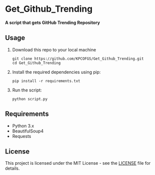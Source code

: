 # Get_Github_Trending
**A script that gets GitHub Trending Repository**

## Usage

1. Download this repo to your local machine
   ```
   git clone https://github.com/KPCOFGS/Get_Github_Trending.git
   cd Get_Github_Trending
   ```
   
2. Install the required dependencies using pip:
   ```
   pip install -r requirements.txt
   ```

3. Run the script:
   ```
   python script.py
   ```

## Requirements

- Python 3.x
- BeautifulSoup4
- Requests

## License

This project is licensed under the MIT License - see the [LICENSE](LICENSE) file for details.
